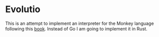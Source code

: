 # Evolutio

This is an attempt to implement an interpreter for the Monkey language following this [book](https://interpreterbook.com/). Instead of Go I am going to implement it in Rust.
